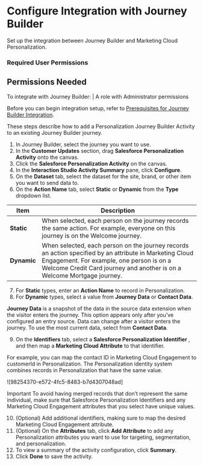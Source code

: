 

# Configure Integration with Journey Builder

Set up the integration between Journey Builder and Marketing Cloud
Personalization.

### Required User Permissions

Permissions Needed  
---  
To integrate with Journey Builder: | A role with Administrator permissions  
  
Before you can begin integration setup, refer to [Prerequisites for Journey
Builder
Integration](https://help.salesforce.com/s/articleView?id=sf.mc_pers_salesforce_marketing_cloud_journey_builder_prereqs.htm&language=en_US&type=5
"Meet these prerequisites before configuring Journey Builder integration.").

These steps describe how to add a Personalization Journey Builder Activity to
an existing Journey Builder journey.

  1. In Journey Builder, select the journey you want to use.
  2. In the **Customer Updates** section, drag **Salesforce Personalization Activity** onto the canvas.
  3. Click the **Salesforce Personalization Activity** on the canvas.
  4. In the **Interaction Studio Activity Summary** pane, click **Configure**.
  5. On the **Dataset** tab, select the dataset for the site, brand, or other item you want to send data to.
  6. On the **Action Name** tab, select **Static** or **Dynamic** from the **Type** dropdown list.

Item | Description  
---|---  
**Static** | When selected, each person on the journey records the same action. For example, everyone on this journey is on the Welcome journey.  
**Dynamic** | When selected, each person on the journey records an action specified by an attribute in Marketing Cloud Engagement. For example, one person is on a Welcome Credit Card journey and another is on a Welcome Mortgage journey.  
  
  7. For **Static** types, enter an **Action Name** to record in Personalization.
  8. For **Dynamic** types, select a value from **Journey Data** or **Contact Data**.

**Journey Data** is a snapshot of the data in the source data extension when
the visitor enters the journey. This option appears only after you’ve
configured an entry source. Data can change after a visitor enters the
journey. To use the most current data, select from **Contact Data**.

  9. On the **Identifiers** tab, select a **Salesforce Personalization Identifier** , and then map a **Marketing Cloud Attribute** to that identifier.

For example, you can map the contact ID in Marketing Cloud Engagement to
customerId in Personalization. The Personalization identity system combines
records in Personalization that have the same value.

![98254370-e572-4fc5-8483-b7d4307048ad]

Important To avoid having merged records that don’t represent the same
individual, make sure that Salesforce Personalization Identifiers and any
Marketing Cloud Engagement attributes that you select have unique values.

  10. (Optional) Add additional identifiers, making sure to map the desired Marketing Cloud Engagement attribute.
  11. (Optional) On the **Attributes** tab, click **Add Attribute** to add any Personalization attributes you want to use for targeting, segmentation, and personalization.
  12. To view a summary of the activity configuration, click **Summary**.
  13. Click **Done** to save the activity.

